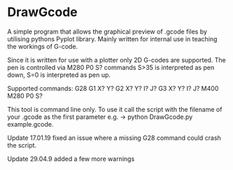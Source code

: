 # DrawGcode
A simple program that allows the graphical preview of .gcode files by utilising pythons Pyplot library.
Mainly written for internal use in teaching the workings of G-code.

Since it is written for use with a plotter only 2D G-codes are supported. The pen is controlled via M280 P0 S? commands
S>35 is interpreted as pen down, S=0 is interpreted as pen up.

Supported commands:
G28
G1 X? Y?
G2 X? Y? I? J?
G3 X? Y? I? J?
M400
M280 P0 S?

This tool is command line only. 
To use it call the script with the filename of your .gcode as the first parameter e.g. -> python DrawGcode.py example.gcode.

Update 17.01.19
fixed an issue where a missing G28 command could crash the script.

Update 29.04.9
added a few more warnings

